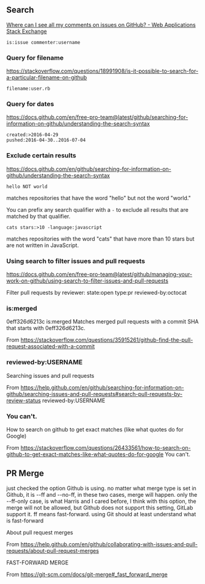 ## Search

[Where can I see all my comments on issues on GitHub? - Web Applications Stack Exchange](https://webapps.stackexchange.com/questions/103374/where-can-i-see-all-my-comments-on-issues-on-github)

    is:issue commenter:username


### Query for filename
https://stackoverflow.com/questions/18991908/is-it-possible-to-search-for-a-particular-filename-on-github

    filename:user.rb



### Query for dates
https://docs.github.com/en/free-pro-team@latest/github/searching-for-information-on-github/understanding-the-search-syntax

    created:>2016-04-29
    pushed:2016-04-30..2016-07-04

### Exclude certain results
https://docs.github.com/en/github/searching-for-information-on-github/understanding-the-search-syntax
```
hello NOT world
```
matches repositories that have the word "hello" but not the word "world."

You can prefix any search qualifier with a `-` to exclude all results that are matched by that qualifier.
```
cats stars:>10 -language:javascript 
```
matches repositories with the word "cats" that have more than 10 stars but are not written in JavaScript.

### Using search to filter issues and pull requests
https://docs.github.com/en/free-pro-team@latest/github/managing-your-work-on-github/using-search-to-filter-issues-and-pull-requests

Filter pull requests by reviewer: state:open type:pr reviewed-by:octocat

### is:merged

0eff326d6213c is:merged Matches merged pull requests with a commit SHA that starts with 0eff326d6213c.

From <https://stackoverflow.com/questions/35915261/github-find-the-pull-request-associated-with-a-commit> 

### reviewed-by:USERNAME

Searching issues and pull requests

From <https://help.github.com/en/github/searching-for-information-on-github/searching-issues-and-pull-requests#search-pull-requests-by-review-status> 
reviewed-by:USERNAME

### You can't.

How to search on github to get exact matches (like what quotes do for Google)

From <https://stackoverflow.com/questions/26433561/how-to-search-on-github-to-get-exact-matches-like-what-quotes-do-for-google> 
You can't.



## PR Merge

just checked the option Github is using. no matter what merge type is set in Github, it is --ff and --no-ff, in these two cases, merge will happen.
only the --ff-only case, is what Harris and I cared before, I think with this option, the merge will not be allowed, but Github does not support this setting, GitLab support it.
ff means fast-forward. using Git should at least understand what is fast-forward

About pull request merges

From <https://help.github.com/en/github/collaborating-with-issues-and-pull-requests/about-pull-request-merges> 



FAST-FORWARD MERGE

From <https://git-scm.com/docs/git-merge#_fast_forward_merge> 